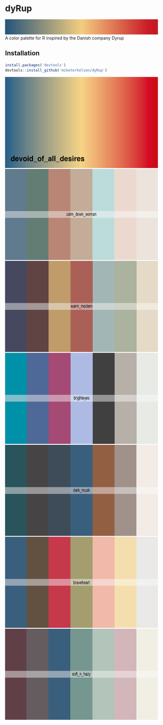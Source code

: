 # dyRup
<img src="devoid_of_all_desires.png" width="1000" height="50" />
A color palette for R inspired by the Danish company Dyrup

## Installation
```r
install.packages('devtools')
devtools::install_github('miketerkelsen/dyRup')
```

<img src="devoid_of_all_desires3.png" width="800" height="300" />

<img src="calm_down_woman.png" width="700" height="300" />

<img src="warm_moderm.png" width="700" height="300" />

<img src="brighteyes.png" width="700" height="300" />

<img src="dark_musk.png" width="700" height="300" />

<img src="braveheart.png" width="700" height="300" />

<img src="soft_n_hazy.png" width="700" height="300" />

